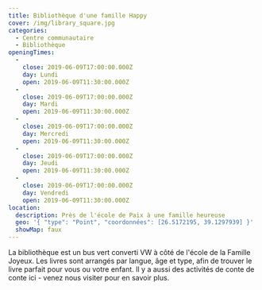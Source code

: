 ```yaml
---
title: Bibliothèque d'une famille Happy
cover: /img/library_square.jpg
categories:
  - Centre communautaire
  - Bibliothèque
openingTimes:
  - 
    close: 2019-06-09T17:00:00.000Z
    day: Lundi
    open: 2019-06-09T11:30:00.000Z
  - 
    close: 2019-06-09T17:00:00.000Z
    day: Mardi
    open: 2019-06-09T11:30:00.000Z
  - 
    close: 2019-06-09T17:00:00.000Z
    day: Mercredi
    open: 2019-06-09T11:30:00.000Z
  - 
    close: 2019-06-09T17:00:00.000Z
    day: Jeudi
    open: 2019-06-09T11:30:00.000Z
  - 
    close: 2019-06-09T17:00:00.000Z
    day: Vendredi
    open: 2019-06-09T11:30:00.000Z
location:
  description: Près de l'école de Paix à une famille heureuse
  geo: '{ "type": "Point", "coordonnées": [26.5172195, 39.1297939] }'
  showMap: faux
---
```


La bibliothèque est un bus vert converti VW à côté de l'école de la Famille Joyeux. Les livres sont arrangés par langue, âge et type, afin de trouver le livre parfait pour vous ou votre enfant. Il y a aussi des activités de conte de conte ici - venez nous visiter pour en savoir plus.
